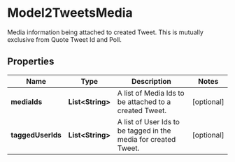 

# Model2TweetsMedia

Media information being attached to created Tweet. This is mutually exclusive from Quote Tweet Id and Poll.

## Properties

Name | Type | Description | Notes
------------ | ------------- | ------------- | -------------
**mediaIds** | **List&lt;String&gt;** | A list of Media Ids to be attached to a created Tweet. |  [optional]
**taggedUserIds** | **List&lt;String&gt;** | A list of User Ids to be tagged in the media for created Tweet. |  [optional]



